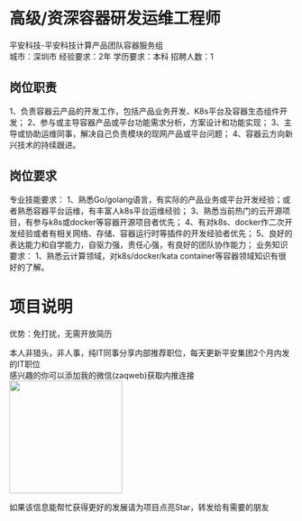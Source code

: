 # 高级/资深容器研发运维工程师
平安科技-平安科技计算产品团队容器服务组  
城市：深圳市 经验要求：2年 学历要求：本科  招聘人数：1

## 岗位职责
1、负责容器云产品的开发工作，包括产品业务开发、K8s平台及容器生态组件开发；
   2、参与或主导容器产品或平台功能需求分析，方案设计和功能实现；
   3、主导或协助运维同事，解决自己负责模块的现网产品或平台问题；
   4、容器云方向新兴技术的持续跟进。

## 岗位要求
专业技能要求：
   1、熟悉Go/golang语言，有实际的产品业务或平台开发经验；或者熟悉容器平台运维，有丰富人k8s平台运维经验；
   3、熟悉当前热门的云开源项目，有参与k8s或docker等容器开源项目者优先；
   4、有对k8s、docker作二次开发经验或者有相关网络、存储、容器运行时等插件的开发经验者优先；
   5、良好的表达能力和自学能力，自驱力强，责任心强，有良好的团队协作能力；
   业务知识要求：
   1、熟悉云计算领域，对k8s/docker/kata container等容器领域知识有很好的了解。

# 项目说明

优势：免打扰，无需开放简历

本人非猎头，非人事，纯IT同事分享内部推荐职位，每天更新平安集团2个月内发的IT职位  
感兴趣的你可以添加我的微信(zaqweb)获取内推连接  
<img src="https://github.com/zaqweb/PA-IT-JOBS/blob/master/WechatICode.jpeg"  height="200" width="200">

如果该信息能帮忙获得更好的发展请为项目点亮Star，转发给有需要的朋友




